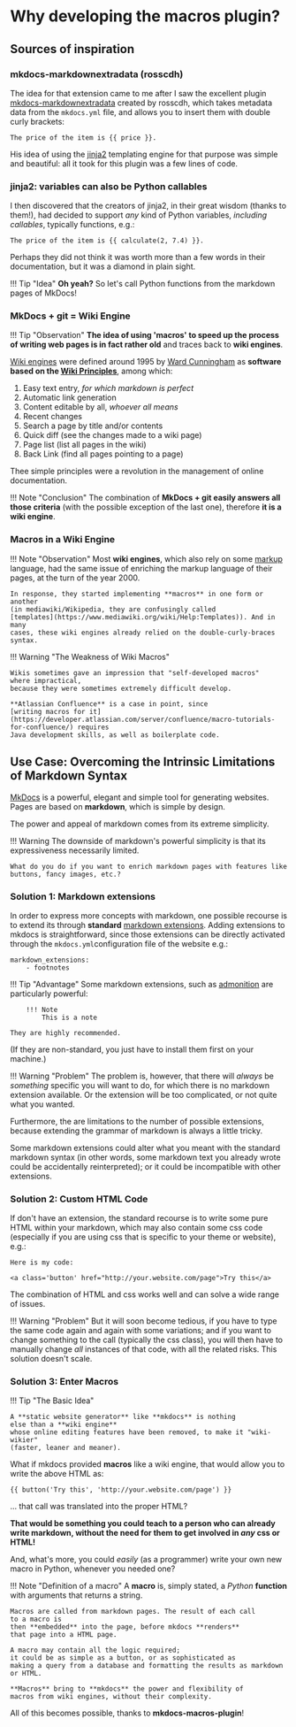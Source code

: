 Why developing the macros plugin?
=================================

Sources of inspiration
----------------------

### mkdocs-markdownextradata (rosscdh)

The idea for that extension came to me after I saw the excellent plugin
[mkdocs-markdownextradata](https://github.com/rosscdh/mkdocs-markdownextradata-plugin)
created by rosscdh, which takes metadata data from the `mkdocs.yml`
file, and allows you to insert them with double curly brackets:

    The price of the item is {{ price }}.

His idea of using the [jinja2](http://jinja.pocoo.org/docs/2.10/)
templating engine for that purpose was simple and beautiful: all it took
for this plugin was a few lines of code.

### jinja2: variables can also be Python callables

I then discovered that the creators of jinja2, in their great wisdom
(thanks to them!), had decided to support *any* kind of Python
variables, *including callables*, typically functions, e.g.:

    The price of the item is {{ calculate(2, 7.4) }}.

Perhaps they did not think it was worth more than a few words in their
documentation, but it was a diamond in plain sight.


!!! Tip "Idea"
    **Oh yeah?** So let's call Python functions from the markdown pages of
    MkDocs!

### MkDocs + git = Wiki Engine

!!! Tip "Observation" 
    **The idea of using 'macros' to speed up the process of writing web
    pages is in fact rather old** and traces back to **wiki engines**.


[Wiki engines](https://wiki.c2.com/?WikiEngine) 
were defined around 1995 by 
[Ward Cunningham](https://wiki.c2.com/?WardCunningham) 
as **software based on the
[Wiki Principles](https://wiki.c2.com/?WikiPrinciples)**, among which:

1. Easy text entry, _for which markdown is perfect_
2. Automatic link generation
3. Content editable by all, _whoever all means_
4. Recent changes
5. Search a page by title and/or contents
6. Quick diff (see the changes made to a wiki page)
7. Page list (list all pages in the wiki)
8. Back Link (find all pages pointing to a page)

Thee simple principles were a revolution in the management of
online documentation.

!!! Note "Conclusion"
    The combination of **MkDocs + git easily answers all those criteria**
    (with the possible exception of the last one), 
    therefore **it is a wiki engine**. 
    
### Macros in a Wiki Engine

!!! Note "Observation"
    Most **wiki engines**, which also rely on some
    [markup](http://wiki.c2.com/?MarkupLanguage) language, had the same
    issue of enriching the markup language of their pages, at the turn of
    the year 2000.

    In response, they started implementing **macros** in one form or another 
    (in mediawiki/Wikipedia, they are confusingly called
    [templates](https://www.mediawiki.org/wiki/Help:Templates)). And in many
    cases, these wiki engines already relied on the double-curly-braces
    syntax.



!!! Warning "The Weakness of Wiki Macros"

    Wikis sometimes gave an impression that "self-developed macros"
    where impractical, 
    because they were sometimes extremely difficult develop.

    **Atlassian Confluence** is a case in point, since 
    [writing macros for it](https://developer.atlassian.com/server/confluence/macro-tutorials-for-confluence/) requires
    Java development skills, as well as boilerplate code. 



Use Case: Overcoming the Intrinsic Limitations of Markdown Syntax
-----------------------------------------------------------------

[MkDocs](https://www.mkdocs.org/) is a powerful, elegant and simple tool
for generating websites. Pages are based on **markdown**, which is
simple by design.

The power and appeal of markdown comes from its extreme simplicity.

!!! Warning
    The downside of markdown's powerful simplicity is that its
    expressiveness necessarily limited.

    What do you do if you want to enrich markdown pages with features like
    buttons, fancy images, etc.?

### Solution 1: Markdown extensions

In order to express more concepts with markdown, one possible recourse
is to extend its through **standard** [markdown
extensions](https://python-markdown.github.io/extensions/). Adding
extensions to mkdocs is straightforward, since those extensions can be
directly activated through the `mkdocs.yml`configuration file of the
website e.g.:

``` {.yaml}
markdown_extensions:
    - footnotes
```

!!! Tip "Advantage"
    Some markdown extensions, such as
    [admonition](https://squidfunk.github.io/mkdocs-material/extensions/admonition/) are particularly powerful:

        !!! Note
            This is a note

    They are highly recommended.

(If they are non-standard, you just have to install them first on your
machine.)


!!! Warning "Problem"
    The problem is, however, that there will *always* be *something*
    specific you will want to do, for which there is no markdown extension
    available. Or the extension will be too complicated, or not quite what
    you wanted.

Furthermore, the are limitations to the number of possible extensions,
because extending the grammar of markdown is always a little tricky.

Some markdown extensions could alter what you meant with the standard
markdown syntax (in other words, some markdown text you already wrote
could be accidentally reinterpreted); or it could be incompatible with
other extensions.

### Solution 2: Custom HTML Code

If don't have an extension, the standard recourse is to write some pure
HTML within your markdown, which may also contain some css code
(especially if you are using css that is specific to your theme or
website), e.g.:

``` {.html}
Here is my code:

<a class='button' href="http://your.website.com/page">Try this</a>
```

The combination of HTML and css works well and can solve a wide range of
issues.


!!! Warning "Problem"
    But it will soon become tedious, if you have to type the same code again
    and again with some variations; and if you want to change something to
    the call (typically the css class), you will then have to manually
    change *all* instances of that code, with all the related risks. This
    solution doesn't scale.

### Solution 3: Enter Macros

!!! Tip "The Basic Idea"

    A **static website generator** like **mkdocs** is nothing 
    else than a **wiki engine**
    whose online editing features have been removed, to make it "wiki-wikier"
    (faster, leaner and meaner).



What if mkdocs provided **macros** like a wiki engine,
that would allow you to write the
above HTML as:

    {{ button('Try this', 'http://your.website.com/page') }}

... that call was translated into the proper HTML?

**That would be something you could teach to a person who can already
write markdown, without the need for them to get involved in *any* css
or HTML!**

And, what's more, you could *easily* (as a programmer) write your own
new macro in Python, whenever you needed one?


!!! Note "Definition of a macro"
    A **macro** is, simply stated, a *Python* **function** with
    arguments that returns a string. 
    
    Macros are called from markdown pages. The result of each call
    to a macro is 
    then **embedded** into the page, before mkdocs **renders**
    that page into a HTML page.

    A macro may contain all the logic required;
    it could be as simple as a button, or as sophisticated as
    making a query from a database and formatting the results as markdown
    or HTML.

    **Macros** bring to **mkdocs** the power and flexibility of
    macros from wiki engines, without their complexity.


All of this becomes possible, thanks to **mkdocs-macros-plugin**!
